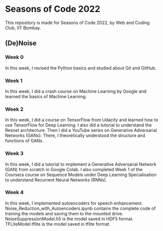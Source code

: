 # Seasons of Code 2022

This repository is made for Seasons of Code 2022, by Web and Coding Club, IIT Bombay.

## (De)Noise

### Week 0

In this week, I revised the Python basics and studied about Git and GitHub.

### Week 1

In this week, I did a crash course on Machine Learning by Google and learned the basics of Machine Learning.

### Week 2

In this week, I did a course on TensorFlow from Udacity and learned how to use TensorFlow for Deep Learning.
I also did a tutorial to understand the Resnet architecture. Then I did a YouTube series on Generative Adversarial Networks (GANs). There, I theoretically
understood the structure and functions of GANs.

### Week 3

In this week, I did a tutorial to implement a Generative Adversarial Network (GAN) from scratch in Google Colab. I also completed Week 1 of the Coursera course on 
Sequence Models under Deep Learning Specialisation to understand Recurrent Neural Networks (RNNs).

### Week 4

In this week, I implemented autoencoders for speech enhancement. Noise_Reduction_with_Autoencoders.ipynb contains the complete code of training the models and saving them to the mounted drive. NoiseSuppressionModel.h5 is the model saved in HDF5 format. TFLiteModel.tflite is the model saved in tflite format.
